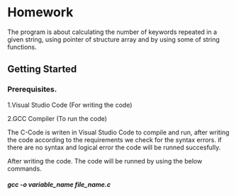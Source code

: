 # Homework

The program is about calculating the number of keywords repeated in a given string, using pointer of structure array and by using some of string functions.

## Getting Started

### Prerequisites.

   1.Visual Studio Code (For writing the code)
   
   2.GCC Compiler (To run the code)
   
   The C-Code is writen in Visual Studio Code to compile and run, after writing the code according to the requirements we check for the syntax errors. if there are no syntax and logical error the code will be runned succesfully. 
   
After writing the code. The code will be runned by using the below commands. 

##### gcc -o variable_name file_name.c
